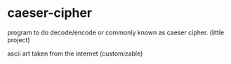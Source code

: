 # caeser-cipher
program to do decode/encode or commonly known as caeser cipher. (little project)

ascii art taken from the internet (customizable)
